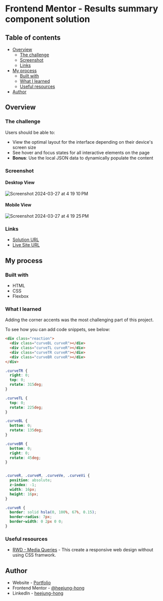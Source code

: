 # Frontend Mentor - Results summary component solution

## Table of contents

- [Overview](#overview)
  - [The challenge](#the-challenge)
  - [Screenshot](#screenshot)
  - [Links](#links)
- [My process](#my-process)
  - [Built with](#built-with)
  - [What I learned](#what-i-learned)
  - [Useful resources](#useful-resources)
- [Author](#author)

## Overview

### The challenge

Users should be able to:

- View the optimal layout for the interface depending on their device's screen size
- See hover and focus states for all interactive elements on the page
- **Bonus**: Use the local JSON data to dynamically populate the content

### Screenshot

#### Desktop View

![Screenshot 2024-03-27 at 4 19 10 PM](https://github.com/heejung-hong/results-summary-component/assets/133067265/cba22d63-c574-444c-b260-3a960e8e7768)

#### Mobile View

![Screenshot 2024-03-27 at 4 19 25 PM](https://github.com/heejung-hong/results-summary-component/assets/133067265/01051ad8-857a-455d-aae3-82d504f56aa8)

### Links

- [Solution URL](https://github.com/heejung-hong/results-summary-component)
- [Live Site URL](https://heejung-hong.github.io/results-summary-component/)

## My process

### Built with

- HTML
- CSS
- Flexbox


### What I learned

Adding the corner accents was the most challenging part of this project.

To see how you can add code snippets, see below:

```html
<div class="reaction">
  <div class="curveBL curveR"></div>
  <div class="curveTL curveR"></div>
  <div class="curveTR curveR"></div>
  <div class="curveBR curveR"></div>  
</div>
```
```css
.curveTR {
  right: 0;
  top: 0;
  rotate: 315deg;
}

.curveTL {
  top: 0;
  rotate: 225deg;
}

.curveBL {
  bottom: 0;
  rotate: 135deg;
}

.curveBR {
  bottom: 0;
  right: 0;
  rotate: 45deg;
}


.curveR, .curveM, .curveVe, .curveVi {
  position: absolute;
  z-index: -1;
  width: 16px;
  height: 16px;
}

.curveR {
  border: solid hsla(0, 100%, 67%, 0.15);
  border-radius: 7px;
  border-width: 0 2px 0 0;
}
```

### Useful resources

- [RWD - Media Queries](https://www.w3schools.com/css/css_rwd_mediaqueries.asp) - This create a responsive web design without using CSS framwork.

## Author

- Website - [Portfolio](https://heejung-hong.github.io/Portfolio/)
- Frontend Mentor - [@heejung-hong](https://www.frontendmentor.io/profile/heejung-hong)
- LinkedIn - [heejung-hong](https://www.linkedin.com/in/heejung-hong/)


